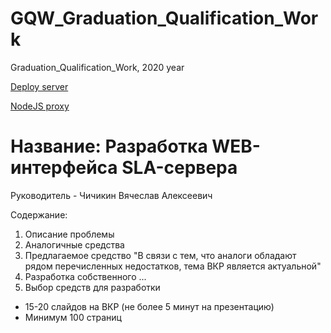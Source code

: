 # GQW_Graduation_Qualification_Work
 Graduation_Qualification_Work, 2020 year

[Deploy server](https://sla-web.web.app/) 

[NodeJS proxy](https://stark-depths-37590.herokuapp.com/)

# Название: Разработка WEB-интерфейса SLA-сервера

Руководитель - Чичикин Вячеслав Алексеевич

Содержание:
1. Описание проблемы
2. Аналогичные средства
3. Предлагаемое средство 
    "В связи с тем, что аналоги обладают рядом перечисленных недостатков, тема ВКР является актуальной"
4. Разработка собственного ...
5. Выбор средств для разработки

* 15-20 слайдов на ВКР (не более 5 минут на презентацию) 
* Минимум 100 страниц
